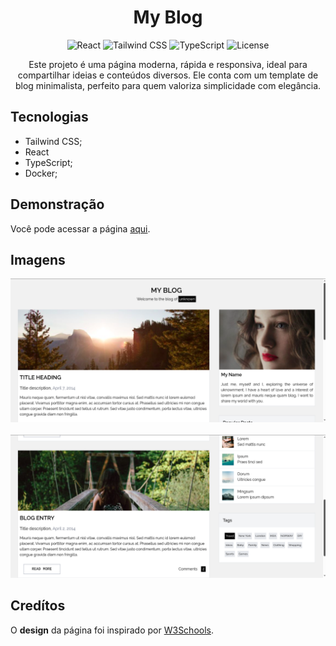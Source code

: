 <div align="center">
  
# My Blog

![React](https://img.shields.io/badge/REACT-19.0.0-indigo)
![Tailwind CSS](<https://img.shields.io/badge/TAILWIND CSS-4.0.0-white>)
![TypeScript](https://img.shields.io/badge/TYPESCRIPT-5.0.0-brown)
![License](https://img.shields.io/badge/LICENSE-MIT-yellow)

Este projeto é uma página moderna, rápida e responsiva, ideal para compartilhar ideias e conteúdos diversos. Ele conta com um template de blog minimalista, perfeito para quem valoriza simplicidade com elegância.

</div>

## Tecnologias

-   Tailwind CSS;
-   React
-   TypeScript;
-   Docker;

## Demonstração

Você pode acessar a página <a href="https://my-blog-rho-navy-76.vercel.app/">aqui</a>.

## Imagens

![tela1](tela1.png)
<br> <br>
![tela2](tela2.png)

## Credítos

O **design** da página foi inspirado por <a href="https://www.w3schools.com/w3css/w3css_templates.asp">W3Schools</a>.
